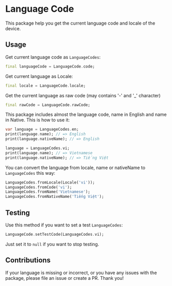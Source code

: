 # Language Code

This package help you get the current language code and locale of the device.

## Usage

Get current language code as `LanguageCodes`:

``` dart
final languageCode = LanguageCode.code;
```

Get current language as Locale:

``` dart
final locale = LanguageCode.locale;
```

Get the current language as raw code (may contains '-' and '_' character)

``` dart
final rawCode = LanguageCode.rawCode;
```

This package includes almost the language code, name in English and name in Native. This is how to use it:

``` dart
var language = LanguageCodes.en;
print(language.name); // => English
print(language.nativeName); // => English

language = LanguageCodes.vi;
print(language.name); // => Vietnamese
print(language.nativeName); // => Tiếng Việt
```

You can convert the language from locale, name or nativeName to `LanguageCodes` this way:

``` dart
LanguageCodes.fromLocale(Locale('vi'));
LanguageCodes.fromCode('vi');
LanguageCodes.fromName('Vietnamese');
LanguageCodes.fromNativeName('Tiếng Việt');
```

## Testing

Use this method if you want to set a test `LanguageCodes`:

``` dart
LanguageCode.setTestCode(LanguageCodes.vi);
```

Just set it to `null` if you want to stop testing.

## Contributions

If your language is missing or incorrect, or you have any issues with the package, please file an issue or create a PR. Thank you!
